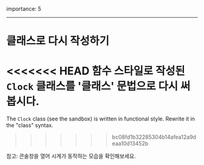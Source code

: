 importance: 5

---

# 클래스로 다시 작성하기

<<<<<<< HEAD
함수 스타일로 작성된 `Clock` 클래스를 '클래스' 문법으로 다시 써봅시다.
=======
The `Clock` class (see the sandbox) is written in functional style. Rewrite it in the "class" syntax.
>>>>>>> bc08fd1b32285304b14afea12a9deaa10d13452b

참고: 콘솔창을 열어 시계가 동작하는 모습을 확인해보세요.

